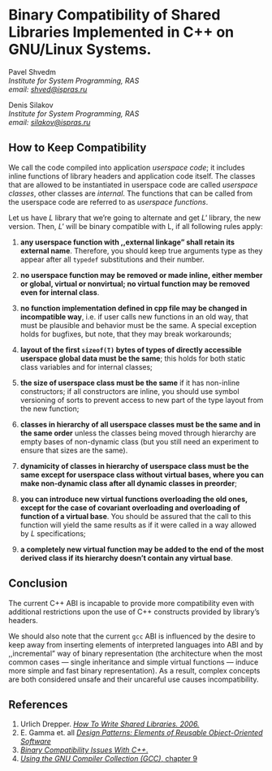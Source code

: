 <!--
http://syrcose.ispras.ru/2009/files/02_paper.pdf
-->

# Binary Compatibility of Shared Libraries Implemented in C++ on GNU/Linux Systems.

Pavel Shvedm\
*Institute for System Programming, RAS*\
*email: shved@ispras.ru*

Denis Silakov\
*Institute for System Programming, RAS*\
*email: silakov@ispras.ru*

## How to Keep Compatibility

We call the code compiled into application *userspace code*; it includes inline functions of library headers and application code itself. The classes that are allowed to be instantiated in userspace code are called *userspace classes*, other classes are *internal*. The functions
that can be called from the userspace code are referred to as *userspace functions*.

Let us have *L* library that we’re going to alternate and get *L'* library, the new version. Then, *L'* will be binary compatible with L, if all following rules apply:

1. **any userspace function with ,,external linkage” shall retain its external name**. Therefore, you should keep true arguments type as they appear after all `typedef` substitutions and their number.

2. **no userspace function may be removed or made inline, either member or global, virtual or nonvirtual; no virtual function may be removed even for internal class**.

3. **no function implementation defined in cpp file may be changed in incompatible way**, i.e. if user calls new functions in an old way, that must be plausible and behavior must be the same. A special exception holds for bugfixes, but note, that they may break workarounds;

4. **layout of the first `sizeof(T)` bytes of types of directly accessible userspace global data must be the same**; this holds for both static class variables and for internal classes;

5. **the size of userspace class must be the same** if it has non-inline constructors; if all constructors are inline, you should use symbol versioning of sorts to prevent access to new part of the type layout from the new function;

6. **classes in hierarchy of all userspace classes must be the same and in the same order** unless the classes being moved through hierarchy are empty bases of non-dynamic class (but you still need an experiment to ensure that sizes are the same).

7. **dynamicity of classes in hierarchy of userspace class must be the same except for userspace class without virtual bases, where you can make non-dynamic class after all dynamic classes in preorder**;

8. **you can introduce new virtual functions overloading the old ones, except for the case of covariant overloading and overloading of function of a virtual base**. You should be assured that the call to this function will yield the same results as if it were called in a way allowed by *L* specifications;

9.  **a completely new virtual function may be added to the end of the most derived class if its hierarchy doesn’t contain any virtual base**.

## Conclusion

The current C++ ABI is incapable to provide more compatibility even with additional restrictions upon the use of C++ constructs provided by library’s headers.

We should also note that the current `gcc` ABI is influenced by the desire to keep away from inserting elements of interpreted languages into ABI and by ,,incremental” way of binary representation (the architecture when the most common cases — single inheritance and simple virtual functions — induce more simple and fast binary representation). As a result, complex concepts are both considered unsafe and their uncareful use causes incompatibility.

## References

1. Urlich Drepper. [*How To Write Shared Libraries. 2006.*](https://software.intel.com/sites/default/files/m/a/1/e/dsohowto.pdf)
2. E. Gamma et. all [*Design Patterns: Elements of Reusable Object-Oriented Software*](https://github.com/dieforfree/edsebooks/blob/master/ebooks/Design%20Patterns%2C%20Elements%20of%20Reusable%20Object-Oriented%20Software.pdf)
3. [*Binary Compatibility Issues With C++*.](https://community.kde.org/Policies/Binary_Compatibility_Issues_With_C%2B%2B)
4. [*Using the GNU Compiler Collection (GCC)*, chapter 9](http://gcc.gnu.org/onlinedocs/gcc/Compatibility.html)
